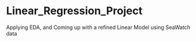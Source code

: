 # Linear_Regression_Project
Applying EDA, and Coming up with a refined Linear Model using SeaWatch data
